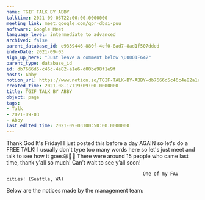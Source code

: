 ```yaml
---
name: TGIF TALK BY ABBY
talktime: 2021-09-03T22:00:00.0000000
meeting_link: meet.google.com/qpr-dbsi-puu
software: Google Meet
language_level: intermediate to advanced
archived: false
parent_database_id: e9339446-880f-4ef0-8ad7-8ad1f507dded
indexDate: 2021-09-03
sign_up_here: "Just leave a comment below \U0001F642"
parent_type: database_id
id: db7666d5-c46c-4e82-a1e6-d00be98f1e9f
hosts: Abby
notion_url: https://www.notion.so/TGIF-TALK-BY-ABBY-db7666d5c46c4e82a1e6d00be98f1e9f
created_time: 2021-08-17T19:09:00.0000000
title: TGIF TALK BY ABBY
object: page
tags:
- Talk
- 2021-09-03
- Abby
last_edited_time: 2021-09-03T00:50:00.0000000
---
```


Thank God It's Friday! I just posted this before a day AGAIN so let's do a FREE TALK!
I usually don't type too many words here so let's just meet and talk to see how it goes😆👍🏻
There were around 15 people who came last time, thank y'all so much!
Can’t wait to see y’all soon!




                                                      One of my FAV cities! (Seattle, WA)







Below are the notices made by the management team: 


